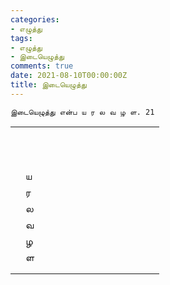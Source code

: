 ```yaml
---
categories:
- எழுத்து
tags:
- எழுத்து
- இடையெழுத்து
comments: true
date: 2021-08-10T00:00:00Z
title: இடையெழுத்து
---
```



```
இடையெழுத்து என்ப ய ர ல வ ழ ள. 21

```

|      |      |      |      |      |      |      |      |      |      |      |      |      |      |
| ---- | ---- | ---- | ---- | ---- | ---- | ---- | ---- | ---- | ---- | ---- | ---- | ---- | ---- |
|      |      |      |      |      |      |      |      |      |      |      |      |      |      |
|      |      |      |      |      |      |      |      |      |      |      |      |      |      |
|      |      |      |      |      |      |      |      |      |      |      |      |      |      |
|      |      |      |      |      |      |      |      |      |      |      |      |      |      |
|      |      |      |      |      |      |      |      |      |      |      |      |      |      |
|      |      |      |      |      |      |      |      |      |      |      |      |      |      |
|      |      |      |      |      |      |      |      |      |      |      |      |      |      |
|      |      |      |      |      |      |      |      |      |      |      |      |      |      |
|      |      |      |      |      |      |      |      |      |      |      |      |      |      |
|      |      |      |      |      |      |      |      |      |      |      |      |      |      |
|      |      |      |      |      |      |      |      |      |      |      |      |      |      |
|      | ய    |      |      |      |      |      |      |      |      |      |      |      |      |
|      | ர    |      |      |      |      |      |      |      |      |      |      |      |      |
|      | ல    |      |      |      |      |      |      |      |      |      |      |      |      |
|      | வ    |      |      |      |      |      |      |      |      |      |      |      |      |
|      | ழ    |      |      |      |      |      |      |      |      |      |      |      |      |
|      | ள    |      |      |      |      |      |      |      |      |      |      |      |      |
|      |      |      |      |      |      |      |      |      |      |      |      |      |      |
|      |      |      |      |      |      |      |      |      |      |      |      |      |      |



